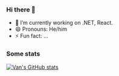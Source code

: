 ### Hi there 👋

- 🔭 I’m currently working on .NET, React.
- 😄 Pronouns: He/him
- ⚡ Fun fact: ...

### Some stats

[![Van's GitHub stats](https://github-readme-stats.vercel.app/api?username=vantm&theme=dark)](https://github.com/vantm)


<!--
**tmvan/tmvan** is a ✨ _special_ ✨ repository because its `README.md` (this file) appears on your GitHub profile.

Here are some ideas to get you started:

- 🔭 I’m currently working on ...
- 🌱 I’m currently learning ...
- 👯 I’m looking to collaborate on ...
- 🤔 I’m looking for help with ...
- 💬 Ask me about ...
- 📫 How to reach me: ...
- 😄 Pronouns: ...
- ⚡ Fun fact: ...
-->
